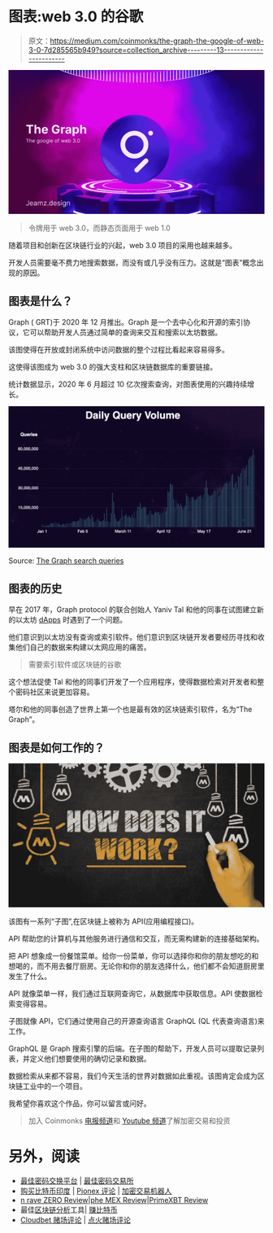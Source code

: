 # 图表:web 3.0 的谷歌

> 原文：<https://medium.com/coinmonks/the-graph-the-google-of-web-3-0-7d285565b949?source=collection_archive---------13----------------------->

![](img/15429e4d6c1214f41b44332bbdfc991b.png)

> 令牌用于 web 3.0，而静态页面用于 web 1.0

随着项目和创新在区块链行业的兴起，web 3.0 项目的采用也越来越多。

开发人员需要毫不费力地搜索数据，而没有或几乎没有压力。这就是“图表”概念出现的原因。

## 图表是什么？

Graph ( GRT)于 2020 年 12 月推出。Graph 是一个去中心化和开源的索引协议，它可以帮助开发人员通过简单的查询来交互和搜索以太坊数据。

该图使得在开放或封闭系统中访问数据的整个过程比看起来容易得多。

这使得该图成为 web 3.0 的强大支柱和区块链数据库的重要链接。

统计数据显示，2020 年 6 月超过 10 亿次搜索查询，对图表使用的兴趣持续增长。

![](img/b1f5a8d1eae1c2f6f523ffe7f5cab620.png)

Source: [The Graph search queries](https://thegraph.com/blog/one-billion-monthly-queries)

## 图表的历史

早在 2017 年，Graph protocol 的联合创始人 Yaniv Tal 和他的同事在试图建立新的以太坊 [dApps](https://www.investopedia.com/terms/d/decentralized-applications-dapps.asp) 时遇到了一个问题。

他们意识到以太坊没有查询或索引软件。他们意识到区块链开发者要经历寻找和收集他们自己的数据来构建以太网应用的痛苦。

> 需要索引软件或区块链的谷歌

这个想法促使 Tal 和他的同事们开发了一个应用程序，使得数据检索对开发者和整个密码社区来说更加容易。

塔尔和他的同事创造了世界上第一个也是最有效的区块链索引软件，名为“The Graph”。

## 图表是如何工作的？

![](img/781bc1b4220301790f10bf65a715e8e9.png)

该图有一系列“子图”,在区块链上被称为 API(应用编程接口)。

API 帮助您的计算机与其他服务进行通信和交互，而无需构建新的连接基础架构。

把 API 想象成一份餐馆菜单。给你一份菜单，你可以选择你和你的朋友想吃的和想喝的，而不用去餐厅厨房。无论你和你的朋友选择什么，他们都不会知道厨房里发生了什么。

API 就像菜单一样，我们通过互联网查询它，从数据库中获取信息。API 使数据检索变得容易。

子图就像 API，它们通过使用自己的开源查询语言 GraphQL (QL 代表查询语言)来工作。

GraphQL 是 Graph 搜索引擎的后端。在子图的帮助下，开发人员可以提取记录列表，并定义他们想要使用的确切记录和数据。

数据检索从来都不容易，我们今天生活的世界对数据如此重视。该图肯定会成为区块链工业中的一个项目。

我希望你喜欢这个作品，你可以留言或问好。

> 加入 Coinmonks [电报频道](https://t.me/coincodecap)和 [Youtube 频道](https://www.youtube.com/c/coinmonks/videos)了解加密交易和投资

# 另外，阅读

*   [最佳密码交换平台](https://coincodecap.com/best-crypto-swap-platforms) | [最佳密码交易所](https://coincodecap.com/crypto-exchange)
*   [购买比特币印度](/coinmonks/buy-bitcoin-in-india-feb50ddfef94) | [Pionex 评论](/coinmonks/pionex-review-exchange-with-crypto-trading-bot-1e459d0191ea) | [加密交易机器人](/coinmonks/crypto-trading-bot-c2ffce8acb2a)
*   [n rave ZERO Review](/coinmonks/ngrave-zero-review-c465cf8307fc)|[phe MEX Review](/coinmonks/phemex-review-4cfba0b49e28)|[PrimeXBT Review](/coinmonks/primexbt-review-88e0815be858)
*   最佳[区块链分析](https://bitquery.io/blog/best-blockchain-analysis-tools-and-software)工具| [赚比特币](/coinmonks/earn-bitcoin-6e8bd3c592d9)
*   [Cloudbet 赌场评论](https://coincodecap.com/cloudbet-casino-review) | [点火赌场评论](https://coincodecap.com/ignition-casino-review)